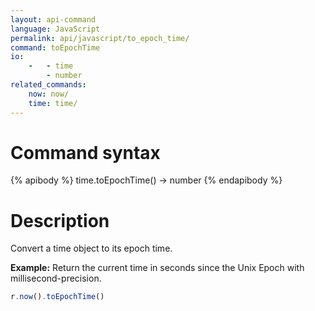 ```yaml
---
layout: api-command
language: JavaScript
permalink: api/javascript/to_epoch_time/
command: toEpochTime
io:
    -   - time
        - number
related_commands:
    now: now/
    time: time/
---
```


# Command syntax #

{% apibody %}
time.toEpochTime() &rarr; number
{% endapibody %}

# Description #

Convert a time object to its epoch time.

__Example:__ Return the current time in seconds since the Unix Epoch with millisecond-precision.

```javascript
r.now().toEpochTime()
```


